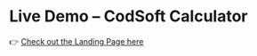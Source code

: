 #  Live Demo – CodSoft Calculator

👉 [Check out the Landing Page here](https://mamdipatlagowtham.github.io/CODSOFT-CALCULATOR/)
